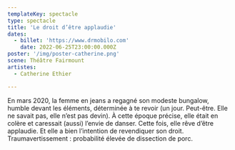 ```yaml
---
templateKey: spectacle
type: spectacle
title: 'Le droit d’être applaudie'
dates: 
  - billet: 'https://www.drmobilo.com'
    date: 2022-06-25T23:00:00.000Z
poster: '/img/poster-catherine.png'
scene: Théâtre Fairmount
artistes:
  - Catherine Ethier

---
```

En mars 2020, la femme en jeans a regagné son modeste bungalow, humble devant les éléments, déterminée à te revoir (un jour. Peut-être. Elle ne savait pas, elle n’est pas devin). À cette époque précise, elle était en colère et caressait (aussi) l’envie de danser. Cette fois, elle rêve d’être applaudie. Et elle a bien l’intention de revendiquer son droit. Traumavertissement : probabilité élevée de dissection de porc.
